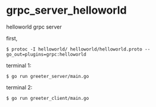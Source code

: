 # grpc_server_helloworld
helloworld grpc server 

first,
```
$ protoc -I helloworld/ helloworld/helloworld.proto --go_out=plugins=grpc:helloworld
```

terminal 1:
```
$ go run greeter_server/main.go
```

terminal 2:
```
$ go run greeter_client/main.go
```
